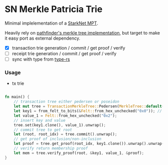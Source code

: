 # SN Merkle Patricia Trie

Minimal implelementation of a [StarkNet MPT](https://docs.starknet.io/architecture-and-concepts/network-architecture/starknet-state/#merkle_patricia_trie).

Heavily rely on [pathfinder's merkle tree implementation](https://github.com/eqlabs/pathfinder/tree/9e0ceec2c56a88ed58b6e49ee7ca6bccd703af33/crates/merkle-tree), but target to make it easy port as external dependency.

- [x] transaction trie generation / commit / get proof / verify
- [ ] receipt trie generation / commit / get proof / verify
- [ ] sync with type from [type-rs](https://github.com/starknet-io/types-rs)

### Usage

- tx trie

```rust

fn main() {
    // transaction tree either pedersen or poseidon
    let mut tree = TransactionMerkleTree::Pedersen(MerkleTree::default());
    let key1 = from_felt_to_bits(&Felt::from_hex_unchecked("0x0")); // 0b01
    let value_1 = Felt::from_hex_unchecked("0x2");
    // insert key and value
    tree.set(key1.clone(), value_1).unwrap();
    // commit tree to get root
    let (root, root_idx) = tree.commit().unwrap();
    // get proof of inclusion/non-inclusion
    let proof = tree.get_proof(root_idx, key1.clone()).unwrap().unwrap();
    // verify return membership proof
    let mem = tree.verify_proof(root, &key1, value_1, &proof);
}
```

